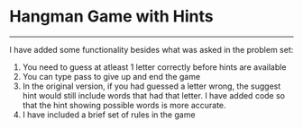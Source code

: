 <h1> Hangman Game with Hints </h1>
<hr>

I have added some functionality besides what was asked in the problem set:

1. You need to guess at atleast 1 letter correctly before hints are available
2. You can type pass to give up and end the game
3. In the original version, if you had guessed a letter wrong, the suggest hint would still include words that had that letter. I have added code so that the hint showing possible words is more accurate.
4. I have included a brief set of rules in the game

